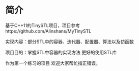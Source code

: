 # 简介
基于C++11的TinySTL项目，项目参考https://github.com/Alinshans/MyTinySTL

实现内容：部分STL中的容器、迭代器、配置器、算法以及仿函数

项目目的：掌握STL中容器的实现方法 更好的使用STL库

作为第一个练习的项目 欢迎大家帮忙指正错误。

